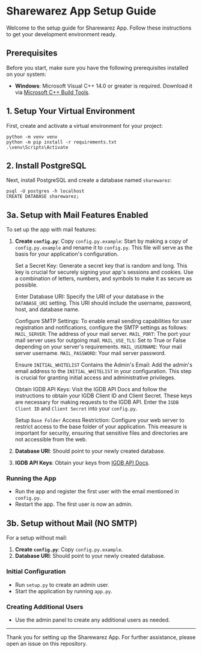 # Sharewarez App Setup Guide

Welcome to the setup guide for Sharewarez App. Follow these instructions to get your development environment ready.

## Prerequisites

Before you start, make sure you have the following prerequisites installed on your system:

- **Windows**: Microsoft Visual C++ 14.0 or greater is required. Download it via [Microsoft C++ Build Tools](https://visualstudio.microsoft.com/visual-cpp-build-tools/).

## 1. Setup Your Virtual Environment

First, create and activate a virtual environment for your project:

```
python -m venv venv
python -m pip install -r requirements.txt
.\venv\Scripts\Activate
```

## 2. Install PostgreSQL

Next, install PostgreSQL and create a database named `sharewarez`:

```
psql -U postgres -h localhost
CREATE DATABASE sharewarez;
```

## 3a. Setup with Mail Features Enabled

To set up the app with mail features:

1. **Create `config.py`**: 
    Copy `config.py.example`: Start by making a copy of `config.py.example` and rename it to `config.py`. This file will serve as the basis for your application's configuration.

    Set a Secret Key: Generate a secret key that is random and long. This key is crucial for securely signing your app's sessions and cookies. Use a combination of letters, numbers, and symbols to make it as secure as possible.

    Enter Database URI: Specify the URI of your database in the `DATABASE_URI` setting. This URI should include the username, password, host, and database name.

    Configure SMTP Settings: To enable email sending capabilities for user registration and notifications, configure the SMTP settings as follows:
        `MAIL_SERVER`: The address of your mail server.
        `MAIL_PORT`: The port your mail server uses for outgoing mail.
        `MAIL_USE_TLS`: Set to True or False depending on your server's requirements.
        `MAIL_USERNAME`: Your mail server username.
        `MAIL_PASSWORD`: Your mail server password.

    Ensure `INITIAL_WHITELIST` Contains the Admin's Email: Add the admin's email address to the `INITIAL_WHITELIST` in your configuration. This step is crucial for granting initial access and administrative privileges.

    Obtain IGDB API Keys:
        Visit the IGDB API Docs and follow the instructions to obtain your IGDB Client ID and Client Secret. These keys are necessary for making requests to the IGDB API.
        Enter the `IGDB Client ID` and `Client Secret` into your `config.py`.

    Setup `Base Folder` Access Restriction: Configure your web server to restrict access to the base folder of your application. This measure is important for security, ensuring that sensitive files and directories are not accessible from the web.

2. **Database URI**: Should point to your newly created database.
3. **IGDB API Keys**: Obtain your keys from [IGDB API Docs](https://api-docs.igdb.com/#getting-started).

### Running the App

- Run the app and register the first user with the email mentioned in `config.py`.
- Restart the app. The first user is now an admin.

## 3b. Setup without Mail (NO SMTP)

For a setup without mail:

1. **Create `config.py`**: Copy `config.py.example`.
2. **Database URI**: Should point to your newly created database.

### Initial Configuration

- Run `setup.py` to create an admin user.
- Start the application by running `app.py`.

### Creating Additional Users

- Use the admin panel to create any additional users as needed.

---

Thank you for setting up the Sharewarez App. For further assistance, please open an issue on this repository.

